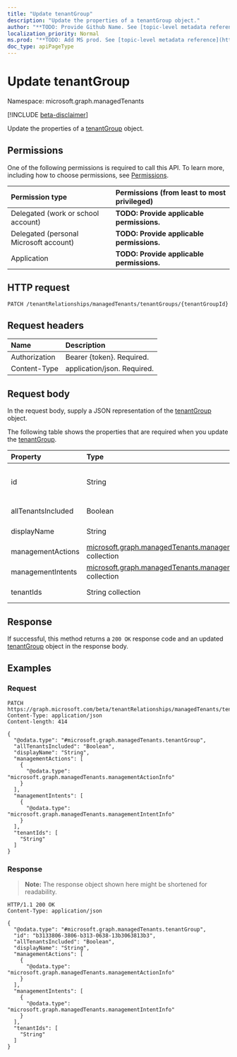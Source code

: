 ```yaml
---
title: "Update tenantGroup"
description: "Update the properties of a tenantGroup object."
author: "**TODO: Provide Github Name. See [topic-level metadata reference](https://msgo.azurewebsites.net/add/document/guidelines/metadata.html#topic-level-metadata)**"
localization_priority: Normal
ms.prod: "**TODO: Add MS prod. See [topic-level metadata reference](https://msgo.azurewebsites.net/add/document/guidelines/metadata.html#topic-level-metadata)**"
doc_type: apiPageType
---
```


# Update tenantGroup
Namespace: microsoft.graph.managedTenants

[!INCLUDE [beta-disclaimer](../../includes/beta-disclaimer.md)]

Update the properties of a [tenantGroup](../resources/managedtenants-tenantgroup.md) object.

## Permissions
One of the following permissions is required to call this API. To learn more, including how to choose permissions, see [Permissions](/graph/permissions-reference).

|Permission type|Permissions (from least to most privileged)|
|:---|:---|
|Delegated (work or school account)|**TODO: Provide applicable permissions.**|
|Delegated (personal Microsoft account)|**TODO: Provide applicable permissions.**|
|Application|**TODO: Provide applicable permissions.**|

## HTTP request

<!-- {
  "blockType": "ignored"
}
-->
``` http
PATCH /tenantRelationships/managedTenants/tenantGroups/{tenantGroupId}
```

## Request headers
|Name|Description|
|:---|:---|
|Authorization|Bearer {token}. Required.|
|Content-Type|application/json. Required.|

## Request body
In the request body, supply a JSON representation of the [tenantGroup](../resources/managedtenants-tenantgroup.md) object.

The following table shows the properties that are required when you update the [tenantGroup](../resources/managedtenants-tenantgroup.md).

|Property|Type|Description|
|:---|:---|:---|
|id|String|**TODO: Add Description** Inherited from [entity](../resources/managedtenants-entity.md)|
|allTenantsIncluded|Boolean|**TODO: Add Description**|
|displayName|String|**TODO: Add Description**|
|managementActions|[microsoft.graph.managedTenants.managementActionInfo](../resources/managedtenants-managementactioninfo.md) collection|**TODO: Add Description**|
|managementIntents|[microsoft.graph.managedTenants.managementIntentInfo](../resources/managedtenants-managementintentinfo.md) collection|**TODO: Add Description**|
|tenantIds|String collection|**TODO: Add Description**|



## Response

If successful, this method returns a `200 OK` response code and an updated [tenantGroup](../resources/managedtenants-tenantgroup.md) object in the response body.

## Examples

### Request
<!-- {
  "blockType": "request",
  "name": "update_tenantgroup"
}
-->
``` http
PATCH https://graph.microsoft.com/beta/tenantRelationships/managedTenants/tenantGroups/{tenantGroupId}
Content-Type: application/json
Content-length: 414

{
  "@odata.type": "#microsoft.graph.managedTenants.tenantGroup",
  "allTenantsIncluded": "Boolean",
  "displayName": "String",
  "managementActions": [
    {
      "@odata.type": "microsoft.graph.managedTenants.managementActionInfo"
    }
  ],
  "managementIntents": [
    {
      "@odata.type": "microsoft.graph.managedTenants.managementIntentInfo"
    }
  ],
  "tenantIds": [
    "String"
  ]
}
```


### Response
>**Note:** The response object shown here might be shortened for readability.
<!-- {
  "blockType": "response",
  "truncated": true
}
-->
``` http
HTTP/1.1 200 OK
Content-Type: application/json

{
  "@odata.type": "#microsoft.graph.managedTenants.tenantGroup",
  "id": "b3133806-3806-b313-0638-13b3063813b3",
  "allTenantsIncluded": "Boolean",
  "displayName": "String",
  "managementActions": [
    {
      "@odata.type": "microsoft.graph.managedTenants.managementActionInfo"
    }
  ],
  "managementIntents": [
    {
      "@odata.type": "microsoft.graph.managedTenants.managementIntentInfo"
    }
  ],
  "tenantIds": [
    "String"
  ]
}
```

